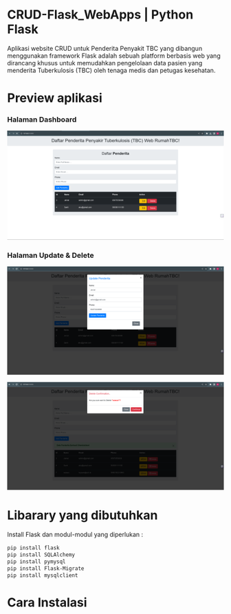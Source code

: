 # CRUD-Flask_WebApps | Python Flask
Aplikasi website CRUD untuk Penderita Penyakit TBC yang dibangun menggunakan framework Flask adalah sebuah platform berbasis web yang dirancang khusus untuk memudahkan pengelolaan data pasien yang menderita Tuberkulosis (TBC) oleh tenaga medis dan petugas kesehatan.

<h1>Preview aplikasi</h1>

<h3>Halaman Dashboard</h3>

![alt text](https://github.com/Avrians/CRUD-Flask_WebApps/blob/main/hasilScreanShoot/home.png?raw=true)

<h3>Halaman Update & Delete</h3>

![alt text](https://github.com/Avrians/CRUD-Flask_WebApps/blob/main/hasilScreanShoot/update.png?raw=true)

![alt text](https://github.com/Avrians/CRUD-Flask_WebApps/blob/main/hasilScreanShoot/delete.png?raw=true)

<h1>Libarary yang dibutuhkan</h1>

Install Flask dan modul-modul yang diperlukan : 

```
pip install flask
pip install SQLAlchemy
pip install pymysql
pip install Flask-Migrate
pip install mysqlclient
```

<h1>Cara Instalasi</h1>